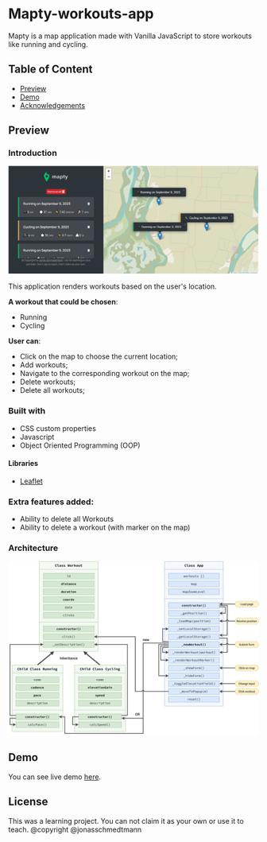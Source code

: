 
# Mapty-workouts-app

Mapty is a map application made with Vanilla JavaScript to store workouts like running and cycling.


## Table of Content

- [Preview](#preview)
- [Demo](#demo)
- [Acknowledgements](#Acknowledgements)


## Preview
### Introduction


![App Screenshot](https://raw.githubusercontent.com/cbutuc/mapty-workouts-app/main/images/Screenshot-1.png)

This application renders workouts based on the user's location.

**A workout that could be chosen**:

- Running
- Cycling

**User can**:

- Click on the map to choose the current location;
- Add workouts;
- Navigate to the corresponding workout on the map;
- Delete workouts;
- Delete all workouts;

### Built with

- CSS custom properties
- Javascript
- Object Oriented Programming (OOP)

#### Libraries

- [Leaflet](https://leafletjs.com/reference.html#layer)

### Extra features added:
- Ability to delete all Workouts
- Ability to delete a workout (with marker on the map)

### Architecture
![Architecture](https://raw.githubusercontent.com/cbutuc/mapty-workouts-app/main/images/Mapty-architecture-final.png)


## Demo

You can see live demo [here](https://mapty-workouts-app.netlify.app/).


## License

This was a learning project. You can not claim it as your own or use it to teach.
@copyright @jonasschmedtmann


